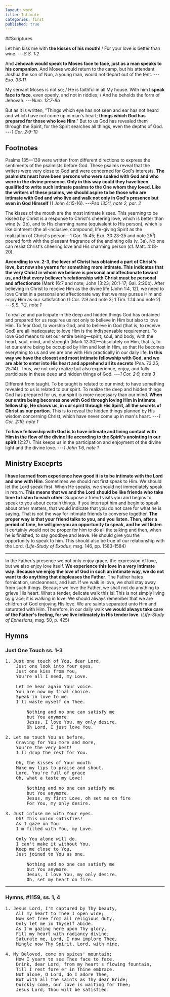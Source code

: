 ```yaml
---
layout: word
title: Intimate
categories: first
published: true
---
```


##Scriptures

Let him kiss me with **the kisses of his mouth**! / For your love is better than wine.
---_S.S. 1:2_

And **Jehovah would speak to Moses face to face, just as a man speaks to his companion**. And Moses would return to the camp, but his attendant Joshua the son of Nun, a young man, would not depart out of the tent.
---_Exo. 33:11_

My servant Moses is not so; / He is faithful in all My house. With him **I speak face to face**, even openly, and not in riddles; / And he beholds the form of Jehovah.
---_Num. 12:7-8b_

But as it is written, "Things which eye has not seen and ear has not heard and which have not come up in man's heart; **things which God has prepared for those who love Him**." But to us God has revealed them through the Spirit, for the Spirit searches all things, even the depths of God.
---_1 Cor. 2:9-10_

## Footnotes

Psalms 135—139 were written from different directions to express the sentiments of the psalmists before God. These psalms reveal that the writers were very close to God and were concerned for God's interests. **The psalmists must have been persons who were soaked with God and who were in the divine presence. Only in this way could they have been qualified to write such intimate psalms to the One whom they loved. Like the writers of these psalms, we should aspire to be those who are intimate with God and who live and walk not only in God's presence but even in God Himself** (1 John 4:15-16).
---_Psa 135:1, note 2, par. 2_

The kisses of the mouth are the most intimate kisses. This yearning to be kissed by Christ is a response to Christ's cheering love, which is better than wine (v. 2b), and to His charming name (equivalent to His person), which is like ointment (the all-inclusive, compound, life-giving Spirit as the realization of Christ's person—1 Cor. 15:45; Exo. 30:23-25 and note 25<sup>1</sup>) poured forth with the pleasant fragrance of the anointing oils (v. 3a). No one can resist Christ's cheering love and His charming person (cf. Matt. 4:18-20).

**According to vv. 2-3, the lover of Christ has obtained a part of Christ's love, but now she yearns for something more intimate. This indicates that the very Christ in whom we believe is personal and affectionate toward us, and that every believer's relationship with Christ must be personal and affectionate** (Mark 16:7 and note; John 13:23; 20:1-17; Gal. 2:20b). After believing in Christ to receive Him as the divine life (John 1:4, 12), we need to love Christ in a personal and affectionate way that we may pursue Him and enjoy Him as our satisfaction (1 Cor. 2:9 and note 3; 1 Tim. 1:14 and note 2).
---_S.S. 1:2, note 1_

To realize and participate in the deep and hidden things God has ordained and prepared for us requires us not only to believe in Him but also to love Him. To fear God, to worship God, and to believe in God (that is, to receive God) are all inadequate; to love Him is the indispensable requirement. To love God means to set our entire being—spirit, soul, and body, with the heart, soul, mind, and strength (Mark 12:30)—absolutely on Him, that is, to let our entire being be occupied by Him and lost in Him, so that He becomes everything to us and we are one with Him practically in our daily life. **In this way we have the closest and most intimate fellowship with God, and we are able to enter into His heart and apprehend all its secrets** (Psa. 73:25; 25:14). Thus, we not only realize but also experience, enjoy, and fully participate in these deep and hidden things of God.
---_1 Cor. 2:9, note 3_

Different from taught. To be taught is related to our mind; to have something revealed to us is related to our spirit. To realize the deep and hidden things God has prepared for us, our spirit is more necessary than our mind. **When our entire being becomes one with God through loving Him in intimate fellowship, He shows us, in our spirit through His Spirit, all the secrets of Christ as our portion**. This is to reveal the hidden things planned by His wisdom concerning Christ, which have never come up in man's heart.
---_1 Cor. 2:10, note 1_

**To have fellowship with God is to have intimate and living contact with Him in the flow of the divine life according to the Spirit's anointing in our spirit** (2:27). This keeps us in the participation and enjoyment of the divine light and the divine love.
---_1 John 1:6, note 1_

## Ministry Exceprts

**I have learned from experience how good it is to be intimate with the Lord and one with Him**. Sometimes we should not first speak to Him. We should let the Lord speak first. When He speaks, we should not immediately speak in return. **This means that we and the Lord should be like friends who take time to listen to each other**. Suppose a friend visits you and begins to speak to you about certain things. If you interrupt him and begin to speak about other matters, that would indicate that you do not care for what he is saying. That is not the way for intimate friends to converse together. **The proper way is that your friend talks to you, and you listen. Then, after a period of time, he will give you an opportunity to speak, and he will listen**. It certainly would not be proper for him to do all the talking and then, when he is finished, to say goodbye and leave. He should give you the opportunity to speak to him. This should also be true of our relationship with the Lord. (_Life-Study of Exodus,_ msg. 146, pp. 1583-1584)

---

In the Father's presence we not only enjoy grace, the expression of love, but we also enjoy love itself. **We experience this love in a very intimate way. Because we enjoy the love of God in such an intimate way, we do not want to do anything that displeases the Father**. The Father hates fornication, uncleanness, and lust. If we walk in love, we shall stay away from such things. Because we love the Father, we shall not do anything to grieve His heart. What a tender, delicate walk this is! This is not simply living by grace; it is walking in love. We should always remember that we are children of God enjoying His love. We are saints separated unto Him and saturated with Him. Therefore, in our daily walk **we would always take care of the Father's feeling, for we live intimately in His tender love**. (_Life-Study of Ephesians,_ msg. 50, p. 425)

## Hymns

### Just One Touch ss. 1-3

<pre>
1. Just one touch of You, dear Lord,  
    Just one look into Your eyes,   
    Just one kiss from You,  
    You're all I need, my Love.

    Let me hear again Your voice.  
    You are now my final choice.  
    Speak in love to me.  
    I'll waste myself on Thee.

        Nothing and no one can satisfy me   
        but You anymore.  
        Jesus, I love You, my only desire.  
        Oh Lord, I just love You.

2. Let me touch You as before,  
    Craving for You more and more,  
    You're the very best!  
    I'll drop the rest for You.

    Oh, the kisses of Your mouth  
    Make my lips to praise and shout.  
    Lord, You're full of grace  
    Oh, what a taste my Love!

        Nothing and no one can satisfy me  
        but You anymore.  
        Jesus, my first Love, oh set me on fire  
        For You, my only desire.

3. Just infuse me with Your eyes.  
    Oh! This union satisfies!  
    As I gaze on You.  
    I'm filled with You, my Love.

    Only You alone will do.  
    I can't make it without You.  
    Keep me close to You,  
    Just joined to You as one.

        Nothing and no one can satisfy me  
        but You anymore.  
        Jesus, I love You, my only desire.  
        Oh, set my heart on fire.
</pre>

---

### Hymns, #1159, ss. 1, 4

<pre>
1. Jesus Lord, I'm captured by Thy beauty,
    All my heart to Thee I open wide;
    Now set free from all religious duty,
    Only let me in Thyself abide.
    As I'm gazing here upon Thy glory,
    Fill my heart with radiancy divine;
    Saturate me, Lord, I now implore Thee,
    Mingle now Thy Spirit, Lord, with mine.

4. My Beloved, come on spices' mountain;
    How I yearn to see Thee face to face.
    Drink, dear Lord, from my heart's flowing fountain,
    Till I rest fore'er in Thine embrace.
    Not alone, O Lord, do I adore Thee,
    But with all the saints as Thy dear Bride;
    Quickly come, our love is waiting for Thee;
    Jesus Lord, Thou wilt be satisfied.
</pre>